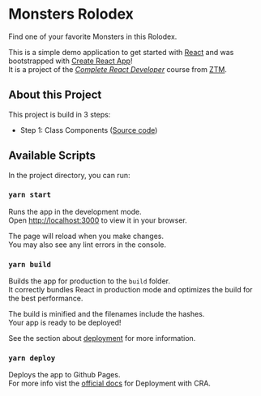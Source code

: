 # Monsters Rolodex

Find one of your favorite Monsters in this Rolodex.

This is a simple demo application to get started with [React](https://reactjs.org/) and was bootstrapped with [Create React App](https://github.com/facebook/create-react-app)!<br />
It is a project of the _[Complete React Developer](https://www.udemy.com/course/complete-react-developer-zero-to-mastery/)_ course from [ZTM](https://zerotomastery.io/).

## About this Project

This project is build in 3 steps:

- Step 1: Class Components ([Source code](https://github.com/ThomasCode92/Monsters-Rolodex/releases/tag/v1))

## Available Scripts

In the project directory, you can run:

### `yarn start`

Runs the app in the development mode.\
Open [http://localhost:3000](http://localhost:3000) to view it in your browser.

The page will reload when you make changes.\
You may also see any lint errors in the console.

### `yarn build`

Builds the app for production to the `build` folder.\
It correctly bundles React in production mode and optimizes the build for the best performance.

The build is minified and the filenames include the hashes.\
Your app is ready to be deployed!

See the section about [deployment](https://facebook.github.io/create-react-app/docs/deployment) for more information.

### `yarn deploy`

Deploys the app to Github Pages.<br />
For more info vist the [official docs](https://create-react-app.dev/docs/deployment/) for Deployment with CRA.
